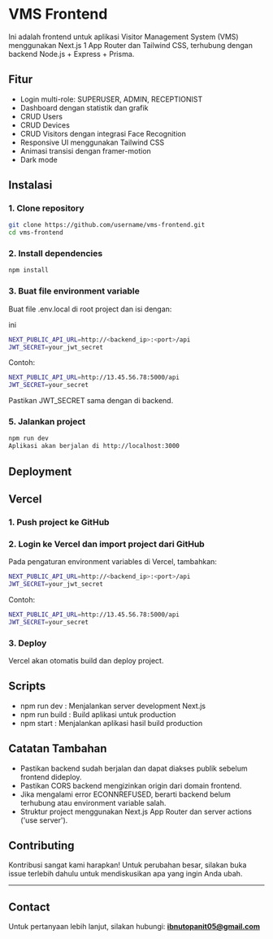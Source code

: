 # VMS Frontend

Ini adalah frontend untuk aplikasi Visitor Management System (VMS) menggunakan Next.js 1 App Router dan Tailwind CSS, terhubung dengan backend Node.js + Express + Prisma.

## Fitur

- Login multi-role: SUPERUSER, ADMIN, RECEPTIONIST
- Dashboard dengan statistik dan grafik
- CRUD Users
- CRUD Devices
- CRUD Visitors dengan integrasi Face Recognition
- Responsive UI menggunakan Tailwind CSS
- Animasi transisi dengan framer-motion
- Dark mode


## Instalasi
### 1. Clone repository

```bash
git clone https://github.com/username/vms-frontend.git
cd vms-frontend
```
### 2. Install dependencies

```bash
npm install
```

### 3. Buat file environment variable
Buat file .env.local di root project dan isi dengan:

ini
```bash
NEXT_PUBLIC_API_URL=http://<backend_ip>:<port>/api
JWT_SECRET=your_jwt_secret
```
Contoh:

```bash
NEXT_PUBLIC_API_URL=http://13.45.56.78:5000/api
JWT_SECRET=your_secret
```
Pastikan JWT_SECRET sama dengan di backend.

### 5. Jalankan project

```bash
npm run dev
Aplikasi akan berjalan di http://localhost:3000
```

## Deployment
## Vercel
### 1. Push project ke GitHub

### 2. Login ke Vercel dan import project dari GitHub

Pada pengaturan environment variables di Vercel, tambahkan:

```bash
NEXT_PUBLIC_API_URL=http://<backend_ip>:<port>/api
JWT_SECRET=your_jwt_secret
```
Contoh:

```bash
NEXT_PUBLIC_API_URL=http://13.45.56.78:5000/api
JWT_SECRET=your_secret
```
### 3. Deploy

Vercel akan otomatis build dan deploy project.

## Scripts
- npm run dev : Menjalankan server development Next.js
- npm run build : Build aplikasi untuk production
- npm start : Menjalankan aplikasi hasil build production

## Catatan Tambahan
- Pastikan backend sudah berjalan dan dapat diakses publik sebelum frontend dideploy.
- Pastikan CORS backend mengizinkan origin dari domain frontend.
- Jika mengalami error ECONNREFUSED, berarti backend belum terhubung atau environment variable salah.
- Struktur project menggunakan Next.js App Router dan server actions ('use server').


## Contributing

Kontribusi sangat kami harapkan!
Untuk perubahan besar, silakan buka issue terlebih dahulu untuk mendiskusikan apa yang ingin Anda ubah.

---

## Contact

Untuk pertanyaan lebih lanjut, silakan hubungi: **ibnutopanit05@gmail.com**